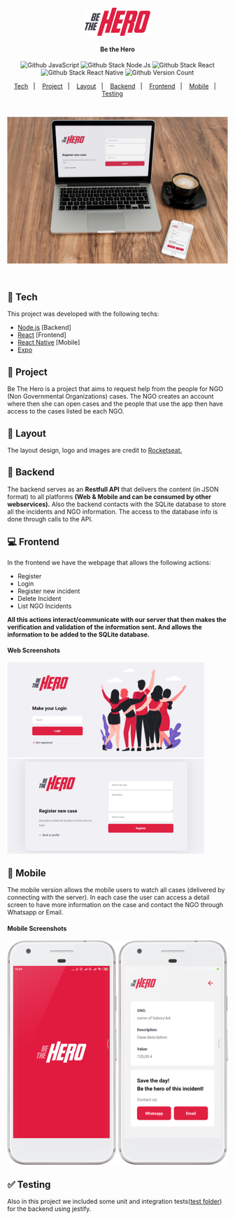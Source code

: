 <p align="center"><img src="/frontend/src/assets/logo.svg" width="150px" alt="Be the Hero"/></p>
<h4 align="center">Be the Hero</h4>
<p align="center">
  <img alt="Github JavaScript" src="https://img.shields.io/badge/-JavaScript-green"/>
  <img alt="Github Stack Node.Js" src="https://img.shields.io/badge/-Node.Js-blue"/>
  <img alt="Github Stack React" src="https://img.shields.io/badge/-React-blue"/>
  <img alt="Github Stack React Native" src="https://img.shields.io/badge/-React%20Native-blue"/>
  <img alt="Github Version Count" src="https://img.shields.io/badge/Version-1-brightgreen"/>
</p>

<p align="center">
  <a href="#-tech">Tech</a>&nbsp;&nbsp;&nbsp;|&nbsp;&nbsp;&nbsp;
  <a href="#-project">Project</a>&nbsp;&nbsp;&nbsp;|&nbsp;&nbsp;&nbsp;
  <a href="#-layout">Layout</a>&nbsp;&nbsp;&nbsp;|&nbsp;&nbsp;&nbsp;
  <a href="#file_folder-backend">Backend</a>&nbsp;&nbsp;&nbsp;|&nbsp;&nbsp;&nbsp;
  <a href="#computer-frontend">Frontend</a>&nbsp;&nbsp;&nbsp;|&nbsp;&nbsp;&nbsp;
  <a href="#iphone-mobile">Mobile</a>&nbsp;&nbsp;&nbsp;|&nbsp;&nbsp;&nbsp;
  <a href="#-testing">Testing</a>&nbsp;&nbsp;&nbsp;&nbsp;&nbsp;&nbsp;
</p>

<p><br></p>
<img src="/screenshots/mock-be-the-hero.jpg"/>
<p><br></p>

## 🚜 Tech

This project was developed with the following techs:

- [Node.js](https://nodejs.org/en/) [Backend]
- [React](https://reactjs.org) [Frontend]
- [React Native](https://facebook.github.io/react-native/) [Mobile]
- [Expo](https://expo.io/)

## 📃 Project

Be The Hero is a project that aims to request help from the people for NGO (Non Governmental Organizations) cases.
The NGO creates an account where then she can open cases and the people that use the app then have access to the cases listed be each NGO.

## 🔖 Layout

The layout design, logo and images are credit to <a href="https://github.com/Rocketseat" target="_blank">Rocketseat.</a>

## :file_folder: Backend

The backend serves as an <strong>Restfull API</strong> that delivers the content (in JSON format) to all platforms <strong>(Web & Mobile and can be consumed by other webservices).</strong>
Also the backend contacts with the SQLite database to store all the incidents and NGO information. 
The access to the database info is done through calls to the API.
 

## :computer: Frontend

In the frontend we have the webpage that allows the following actions:

<ul>
  <li>Register</li>
  <li>Login</li>
  <li>Register new incident</li>
  <li>Delete Incident</li>
  <li>List NGO Incidents</li>
</ul>

<strong>All this actions interact/communicate with our server that then makes the verification and validation of the information sent. And allows the information to be added to the SQLite database.</strong>


#### Web Screenshots
  <img src="/screenshots/be-the-hero-new-login.png" width="450px" alt="Be the hero Web Login"/>
  <img src="/screenshots/be-the-hero-new-case.png" width="450px" alt="Be the hero Web new case"/>  


## :iphone: Mobile
The mobile version allows the mobile users to watch all cases (delivered by connecting with the server).
In each case the user can access a detail screen to have more information on the case and contact the NGO through Whatsapp or Email.

#### Mobile Screenshots
  <img src="/screenshots/be-the-hero-mobile-splash.png" width="250px" alt="Be the hero mobile SplashScreen"/>
  <img src="/screenshots/be-the-hero-mobile-1.png" width="250px" alt="Be the hero mobile1"/>



## ✅ Testing
Also in this project we included some unit and integration tests(<a href="/backend/tests">test folder</a>) for the backend using jestify. 
